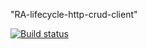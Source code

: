 "RA-lifecycle-http-crud-client" 

[![Build status](https://ci.appveyor.com/api/projects/status/746kfp73154tgmnn?svg=true)](https://ci.appveyor.com/project/anikolaevski/ra-lifecycle-http-crud-client)